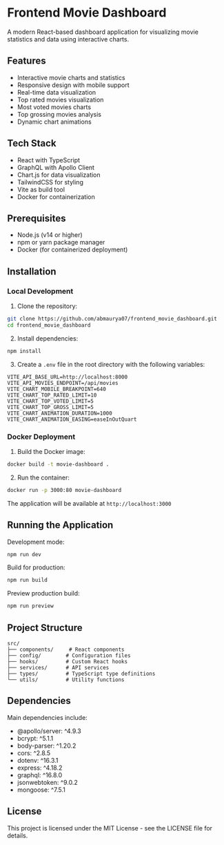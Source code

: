 # Frontend Movie Dashboard

A modern React-based dashboard application for visualizing movie statistics and data using interactive charts.

## Features

- Interactive movie charts and statistics
- Responsive design with mobile support
- Real-time data visualization
- Top rated movies visualization
- Most voted movies charts
- Top grossing movies analysis
- Dynamic chart animations

## Tech Stack

- React with TypeScript
- GraphQL with Apollo Client
- Chart.js for data visualization
- TailwindCSS for styling
- Vite as build tool
- Docker for containerization

## Prerequisites

- Node.js (v14 or higher)
- npm or yarn package manager
- Docker (for containerized deployment)

## Installation

### Local Development

1. Clone the repository:
```bash
git clone https://github.com/abmaurya07/frontend_movie_dashboard.git
cd frontend_movie_dashboard
```

2. Install dependencies:
```bash
npm install
```

3. Create a `.env` file in the root directory with the following variables:
```env
VITE_API_BASE_URL=http://localhost:8000
VITE_API_MOVIES_ENDPOINT=/api/movies
VITE_CHART_MOBILE_BREAKPOINT=640
VITE_CHART_TOP_RATED_LIMIT=10
VITE_CHART_TOP_VOTED_LIMIT=5
VITE_CHART_TOP_GROSS_LIMIT=5
VITE_CHART_ANIMATION_DURATION=1000
VITE_CHART_ANIMATION_EASING=easeInOutQuart
```

### Docker Deployment

1. Build the Docker image:
```bash
docker build -t movie-dashboard .
```

2. Run the container:
```bash
docker run -p 3000:80 movie-dashboard
```

The application will be available at `http://localhost:3000`

## Running the Application

Development mode:
```bash
npm run dev
```

Build for production:
```bash
npm run build
```

Preview production build:
```bash
npm run preview
```

## Project Structure

```
src/
├── components/     # React components
├── config/        # Configuration files
├── hooks/         # Custom React hooks
├── services/      # API services
├── types/         # TypeScript type definitions
└── utils/         # Utility functions
```

## Dependencies

Main dependencies include:
- @apollo/server: ^4.9.3
- bcrypt: ^5.1.1
- body-parser: ^1.20.2
- cors: ^2.8.5
- dotenv: ^16.3.1
- express: ^4.18.2
- graphql: ^16.8.0
- jsonwebtoken: ^9.0.2
- mongoose: ^7.5.1


## License

This project is licensed under the MIT License - see the LICENSE file for details.
